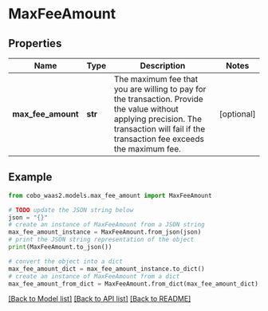 # MaxFeeAmount


## Properties

Name | Type | Description | Notes
------------ | ------------- | ------------- | -------------
**max_fee_amount** | **str** | The maximum fee that you are willing to pay for the transaction. Provide the value without applying precision. The transaction will fail if the transaction fee exceeds the maximum fee. | [optional] 

## Example

```python
from cobo_waas2.models.max_fee_amount import MaxFeeAmount

# TODO update the JSON string below
json = "{}"
# create an instance of MaxFeeAmount from a JSON string
max_fee_amount_instance = MaxFeeAmount.from_json(json)
# print the JSON string representation of the object
print(MaxFeeAmount.to_json())

# convert the object into a dict
max_fee_amount_dict = max_fee_amount_instance.to_dict()
# create an instance of MaxFeeAmount from a dict
max_fee_amount_from_dict = MaxFeeAmount.from_dict(max_fee_amount_dict)
```
[[Back to Model list]](../README.md#documentation-for-models) [[Back to API list]](../README.md#documentation-for-api-endpoints) [[Back to README]](../README.md)


